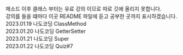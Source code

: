 메소드 이후 클래스 부터는 유료 강의 이므로 따로 깃에 올리지 못합니다.  
강의를 들을 떄마다 이곳 README 파일에 듣고 공부한 곳까지 표시하겠습니다.  
2023.01.19 나도코딩 ClassMethod  
2023.01.20 나도코딩 GetterSetter  
2023.01.21 나도코딩 Super  
2023.01.22 나도코딩 Quiz#7
